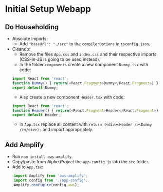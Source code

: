 # Initial Setup Webapp

## Do Householding
- Absolute imports:
    - Add `"baseUrl": "./src"` to the `compilerOptions` in `tsconfig.json`.
- Cleanup:
    - Remove the files `App.css` and `index.css` and their respective imports (CSS-in-JS is going to be used instead).
    - In the folder `components` create a new component `Dummy.tsx` with code:
    ```javascript
    import React from 'react';
    function Dummy() { return(<React.Fragment>Dummy</React.Fragment>) }
    export default Dummy;
    ```
    - Also create a new component `Header.tsx` with code:
    ```javascript
    import React from 'react';
    function Header() { return(<React.Fragment>Header</React.Fragment>) }
    export default Header;
    ```
    - In `App.tsx` replace all content with `return (<div><Header /><Dummy /></div>);` and import appropriately.

## Add Amplify
- Run `npm install aws-amplify`.
- Copy/paste from *Alpha Project* the `app-config.js` into the `src` folder.
- Add to `App.tsx`:
```javascript
    import Amplify from 'aws-amplify';
    import config from './app-config';
    Amplify.configure(config.aws);
```
